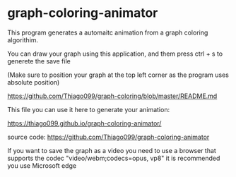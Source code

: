 # graph-coloring-animator

This program generates a automaitc animation from a graph coloring algorithim.

You can draw your graph using this application, and them press ctrl + s to generete the save file

(Make sure to position your graph at the top left corner as the program uses absolute position)

https://github.com/Thiago099/graph-coloring/blob/master/README.md

This file you can use it here to generate your animation:

https://thiago099.github.io/graph-coloring-animator/


source code:
https://github.com/Thiago099/graph-coloring-animator


If you want to save the graph as a video you need to use a browser that supports the codec "video/webm;codecs=opus, vp8" it is recommended you use Microsoft edge
